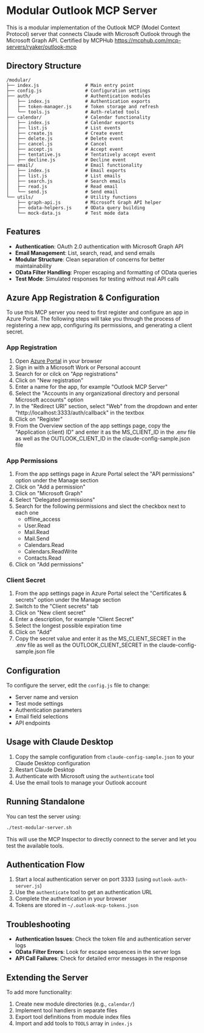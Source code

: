 # Modular Outlook MCP Server

This is a modular implementation of the Outlook MCP (Model Context Protocol) server that connects Claude with Microsoft Outlook through the Microsoft Graph API.
Certified by MCPHub https://mcphub.com/mcp-servers/ryaker/outlook-mcp

## Directory Structure

```
/modular/
├── index.js                 # Main entry point
├── config.js                # Configuration settings
├── auth/                    # Authentication modules
│   ├── index.js             # Authentication exports
│   ├── token-manager.js     # Token storage and refresh
│   └── tools.js             # Auth-related tools
├── calendar/                # Calendar functionality
│   ├── index.js             # Calendar exports
│   ├── list.js              # List events
│   ├── create.js            # Create event
│   ├── delete.js            # Delete event
│   ├── cancel.js            # Cancel
│   ├── accept.js            # Accept event
│   ├── tentative.js         # Tentatively accept event
│   ├── decline.js           # Decline event
├── email/                   # Email functionality
│   ├── index.js             # Email exports
│   ├── list.js              # List emails
│   ├── search.js            # Search emails
│   ├── read.js              # Read email
│   └── send.js              # Send email
└── utils/                   # Utility functions
    ├── graph-api.js         # Microsoft Graph API helper
    ├── odata-helpers.js     # OData query building
    └── mock-data.js         # Test mode data
```

## Features

- **Authentication**: OAuth 2.0 authentication with Microsoft Graph API
- **Email Management**: List, search, read, and send emails
- **Modular Structure**: Clean separation of concerns for better maintainability
- **OData Filter Handling**: Proper escaping and formatting of OData queries
- **Test Mode**: Simulated responses for testing without real API calls

## Azure App Registration & Configuration

To use this MCP server you need to first register and configure an app in Azure Portal. The following steps will take you through the process of registering a new app, configuring its permissions, and generating a client secret.

### App Registration

1. Open [Azure Portal](https://portal.azure.com/) in your browser
2. Sign in with a Microsoft Work or Personal account
3. Search for or cilck on "App registrations"
4. Click on "New registration"
5. Enter a name for the app, for example "Outlook MCP Server"
6. Select the "Accounts in any organizational directory and personal Microsoft accounts" option
7. In the "Redirect URI" section, select "Web" from the dropdown and enter "http://localhost:3333/auth/callback" in the textbox
8. Click on "Register"
9. From the Overview section of the app settings page, copy the "Application (client) ID" and enter it as the MS_CLIENT_ID in the .env file as well as the OUTLOOK_CLIENT_ID in the claude-config-sample.json file

### App Permissions

1. From the app settings page in Azure Portal select the "API permissions" option under the Manage section
2. Click on "Add a permission"
3. Click on "Microsoft Graph"
4. Select "Delegated permissions"
5. Search for the following permissions and slect the checkbox next to each one
    - offline_access
    - User.Read
    - Mail.Read
    - Mail.Send
    - Calendars.Read
    - Calendars.ReadWrite
    - Contacts.Read
6. Click on "Add permissions"

### Client Secret

1. From the app settings page in Azure Portal select the "Certificates & secrets" option under the Manage section
2. Switch to the "Client secrets" tab
3. Click on "New client secret"
4. Enter a description, for example "Client Secret"
5. Select the longest possible expiration time
6. Click on "Add"
7. Copy the secret value and enter it as the MS_CLIENT_SECRET in the .env file as well as the OUTLOOK_CLIENT_SECRET in the claude-config-sample.json file

## Configuration

To configure the server, edit the `config.js` file to change:

- Server name and version
- Test mode settings
- Authentication parameters
- Email field selections
- API endpoints

## Usage with Claude Desktop

1. Copy the sample configuration from `claude-config-sample.json` to your Claude Desktop configuration
2. Restart Claude Desktop
3. Authenticate with Microsoft using the `authenticate` tool
4. Use the email tools to manage your Outlook account

## Running Standalone

You can test the server using:

```bash
./test-modular-server.sh
```

This will use the MCP Inspector to directly connect to the server and let you test the available tools.

## Authentication Flow

1. Start a local authentication server on port 3333 (using `outlook-auth-server.js`)
2. Use the `authenticate` tool to get an authentication URL
3. Complete the authentication in your browser
4. Tokens are stored in `~/.outlook-mcp-tokens.json`

## Troubleshooting

- **Authentication Issues**: Check the token file and authentication server logs
- **OData Filter Errors**: Look for escape sequences in the server logs
- **API Call Failures**: Check for detailed error messages in the response

## Extending the Server

To add more functionality:

1. Create new module directories (e.g., `calendar/`)
2. Implement tool handlers in separate files
3. Export tool definitions from module index files
4. Import and add tools to `TOOLS` array in `index.js`
